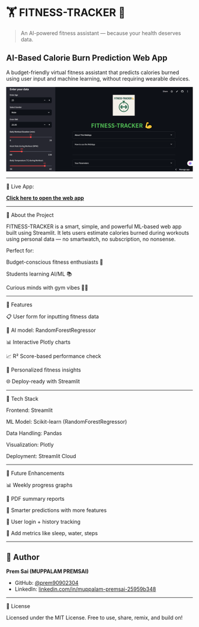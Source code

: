 # 🏋️ FITNESS-TRACKER 🧠

> An AI-powered fitness assistant — because your health deserves data.



## AI-Based Calorie Burn Prediction Web App

A budget-friendly virtual fitness assistant that predicts calories burned using user input and machine learning, without requiring wearable devices.

![App Screenshot](Picture1.png) <!-- Optional: Add a screenshot image path -->


---

  

🚀 Live App:

[**Click here to open the web app**](https://fitness-tracker-ai-23.streamlit.app/)

---
📖 About the Project

FITNESS-TRACKER is a smart, simple, and powerful ML-based web app built using Streamlit. It lets users estimate calories burned during workouts using personal data — no smartwatch, no subscription, no nonsense.

Perfect for:

Budget-conscious fitness enthusiasts 🏃

Students learning AI/ML 📚

Curious minds with gym vibes 🧠💪



---

🧠 Features

📋 User form for inputting fitness data

🧠 AI model: RandomForestRegressor

📊 Interactive Plotly charts

📈 R² Score-based performance check

🧍 Personalized fitness insights

🌐 Deploy-ready with Streamlit

---

🧰 Tech Stack

Frontend: Streamlit

ML Model: Scikit-learn (RandomForestRegressor)

Data Handling: Pandas

Visualization: Plotly

Deployment: Streamlit Cloud



---

🌱 Future Enhancements

📊 Weekly progress graphs

🧾 PDF summary reports

🧠 Smarter predictions with more features

🪪 User login + history tracking

🍎 Add metrics like sleep, water, steps



---

## 👤 Author

**Prem Sai (MUPPALAM PREMSAI)**

- GitHub: [@prem90902304](https://github.com/prem90902304)
- LinkedIn: [linkedin.com/in/muppalam-premsai-25959b348](https://linkedin.com/in/muppalam-premsai-25959b348)




---

📜 License

Licensed under the MIT License.
Free to use, share, remix, and build on!
